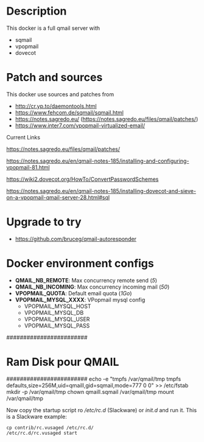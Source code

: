 # Description

This docker is a full qmail server with

- sqmail
- vpopmail
- dovecot



# Patch and sources

This docker use sources and patches from

- http://cr.yp.to/daemontools.html
- https://www.fehcom.de/sqmail/sqmail.html
- https://notes.sagredo.eu/ (https://notes.sagredo.eu/files/qmail/patches/)
- https://www.inter7.com/vpopmail-virtualized-email/



Current Links

https://notes.sagredo.eu/files/qmail/patches/

https://notes.sagredo.eu/en/qmail-notes-185/installing-and-configuring-vpopmail-81.html

https://wiki2.dovecot.org/HowTo/ConvertPasswordSchemes

https://notes.sagredo.eu/en/qmail-notes-185/installing-dovecot-and-sieve-on-a-vpopmail-qmail-server-28.html#sql



# Upgrade to try

- https://github.com/bruceg/qmail-autoresponder



# Docker environment config**s**

- **QMAIL_NB_REMOTE**: Max concurrency remote send (*5*)
- **QMAIL_NB_INCOMING**: Max concurrency incoming mail (*50*)
- **VPOPMAIL_QUOTA**: Default email quota (*1Go*)
- **VPOPMAIL_MYSQL_XXXX**: VPopmail mysql config
  - VPOPMAIL_MYSQL_HOST
  - VPOPMAIL_MYSQL_DB
  - VPOPMAIL_MYSQL_USER
  - VPOPMAIL_MYSQL_PASS



########################

# Ram Disk pour QMAIL
########################
echo -e "tmpfs /var/qmail/tmp tmpfs defaults,size=256M,uid=qmaill,gid=sqmail,mode=777 0 0" >> /etc/fstab
mkdir -p /var/qmail/tmp
chown qmaill.sqmail /var/qmail/tmp
mount /var/qmail/tmp



Now copy the startup script ro */etc/rc.d* (Slackware) or *init.d* and run it. This is a Slackware example:

```
cp contrib/rc.vusaged /etc/rc.d/
/etc/rc.d/rc.vusaged start
```